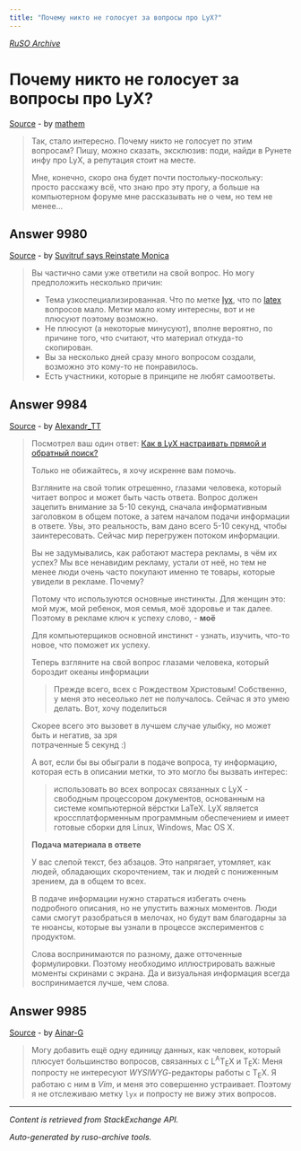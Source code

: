 ```yaml
---
title: "Почему никто не голосует за вопросы про LyX?"
---
```

<p><i><a href="https://github.com/MSDN-WhiteKnight/ruso-archive/">RuSO Archive</a></i></p>
<h1>Почему никто не голосует за вопросы про LyX?</h1>
<p><a href="https://ru.meta.stackoverflow.com/questions/9979/%d0%9f%d0%be%d1%87%d0%b5%d0%bc%d1%83-%d0%bd%d0%b8%d0%ba%d1%82%d0%be-%d0%bd%d0%b5-%d0%b3%d0%be%d0%bb%d0%be%d1%81%d1%83%d0%b5%d1%82-%d0%b7%d0%b0-%d0%b2%d0%be%d0%bf%d1%80%d0%be%d1%81%d1%8b-%d0%bf%d1%80%d0%be-lyx">Source</a> - by <a href="https://ru.meta.stackoverflow.com/users/327955/mathem">mathem</a></p>
<blockquote>
<p>Так, стало интересно. Почему никто не голосует по этим вопросам? Пишу, можно сказать, эксклюзив: поди, найди в Рунете инфу про LyX, а репутация стоит на месте. </p>

<p>Мне, конечно, скоро она будет почти постольку-поскольку: просто расскажу всё, что знаю про эту прогу, а больше на компьютерном форуме мне рассказывать не о чем, но тем не менее...</p>

</blockquote>
<h2>Answer 9980</h2>
<p><a href="https://ru.meta.stackoverflow.com/a/9980/">Source</a> - by <a href="https://ru.meta.stackoverflow.com/users/15479/suvitruf-says-reinstate-monica">Suvitruf says Reinstate Monica</a></p>
<blockquote>
<p>Вы частично сами уже ответили на свой вопрос. Но могу предположить несколько причин:</p>

<ul>
<li>Тема узкоспециализированная. Что по метке <a href="https://ru.stackoverflow.com/questions/tagged/lyx" class="post-tag" title="показать вопросы с меткой [lyx]" rel="tag">lyx</a>, что по <a href="https://ru.stackoverflow.com/questions/tagged/latex" class="post-tag" title="показать вопросы с меткой [latex]" rel="tag">latex</a> вопросов мало. Метки мало кому интересны, вот и не плюсуют поэтому возможно.</li>
<li>Не плюсуют (а некоторые минусуют), вполне вероятно, по причине того, что считают, что материал откуда-то скопирован.</li>
<li>Вы за несколько дней сразу много вопросом cоздали, возможно это кому-то не понравилось.</li>
<li>Есть участники, которые в принципе не любят самоответы.</li>
</ul>

</blockquote>
<h2>Answer 9984</h2>
<p><a href="https://ru.meta.stackoverflow.com/a/9984/">Source</a> - by <a href="https://ru.meta.stackoverflow.com/users/28748/alexandr-tt">Alexandr_TT</a></p>
<blockquote>
<p>Посмотрел ваш один ответ: <a href="https://ru.stackoverflow.com/q/1066935/28748">Как в LyX настраивать прямой и обратный поиск?</a></p>

<p>Только не обижайтесь, я хочу искренне вам помочь.</p>

<p>Взгляните на свой топик отрешенно, глазами человека, который читает вопрос и может быть часть ответа. 
Вопрос должен зацепить внимание за 5-10 секунд, сначала информативным заголовком в общем потоке, а затем началом подачи информации в ответе. Увы, это реальность, вам дано всего 5-10 секунд, чтобы заинтересовать. Сейчас мир перегружен потоком информации.</p>

<p>Вы не задумывались, как работают мастера рекламы, в чём их успех? Мы все ненавидим рекламу, устали от неё, но тем не менее люди очень часто покупают именно те товары, которые увидели в рекламе.  Почему?</p>

<p>Потому что используются основные инстинкты. Для женщин это: мой муж, мой ребенок, моя семья, моё здоровье и так далее. Поэтому в рекламе ключ к успеху слово, - <strong>моё</strong></p>

<p>Для компьютерщиков основной инстинкт - узнать, изучить, что-то новое, что поможет их успеху. </p>

<p>Теперь взгляните на свой вопрос глазами человека, который бороздит океаны информации </p>

<blockquote>
  <p>Прежде всего, всех с Рождеством Христовым! Собственно, у меня это
  несеолько лет не получалось. Сейчас я это умею делать. Вот, хочу
  поделиться</p>
</blockquote>

<p>Скорее всего это вызовет в лучшем случае улыбку, но может быть и негатив, за зря<br>
 потраченные 5 секунд :)  </p>

<p>А вот, если бы вы обыграли в подаче вопроса, ту информацию, которая есть в описании метки, то это могло бы вызвать интерес: </p>

<blockquote>
  <p>использовать во всех вопросах связанных с LyX - свободным процессором
  документов, основанным на системе компьютерной вёрстки LaTeX. LyX
  является кроссплатформенным программным обеспечением и имеет готовые
  сборки для Linux, Windows, Mac OS X.</p>
</blockquote>

<p><strong>Подача материала в ответе</strong>  </p>

<p>У вас слепой текст, без абзацов. Это напрягает, утомляет, как людей, обладающих скорочтением, так и людей с пониженным зрением, да в общем то всех.  </p>

<p>В подаче информации нужно стараться избегать очень подробного описания, но не упустить важных моментов. Люди сами смогут разобраться в мелочах, но будут вам благодарны за те нюансы, которые вы узнали в процессе экспериментов с продуктом.  </p>

<p>Слова воспринимаются по разному, даже отточенные формулировки. Поэтому необходимо иллюстрировать важные моменты скринами с экрана. Да и визуальная информация всегда воспринимается лучше, чем слова. </p>

</blockquote>
<h2>Answer 9985</h2>
<p><a href="https://ru.meta.stackoverflow.com/a/9985/">Source</a> - by <a href="https://ru.meta.stackoverflow.com/users/180092/ainar-g">Ainar-G</a></p>
<blockquote>


<p>
Могу добавить ещё одну единицу данных, как человек, который плюсует
большинство вопросов, связанных с L<sup>A</sup>T<sub>E</sub>X
и T<sub>E</sub>X:  Меня попросту не интересуют <i>WYSIWYG</i>-редакторы
работы с T<sub>E</sub>X.  Я работаю с ним в <i>Vim</i>, и меня это
совершенно устраивает.  Поэтому я не отслеживаю метку <code>lyx</code>
и попросту не вижу этих вопросов.
</p>

</blockquote>
<hr/>
<p><i>Content is retrieved from StackExchange API. </i></p>
<p><i>Auto-generated by ruso-archive tools. </i></p>
